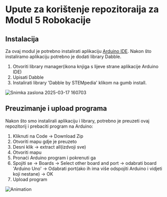# Upute za korištenje repozitoraija za Modul 5 Robokacije

## Instalacija

Za ovaj modul je potrebno instalirati aplikaciju [Arduino IDE](https://www.arduino.cc/en/software).
Nakon što instaliramo aplikaciju potrebno je dodati library Dabble.
1. Otvoriti library manager(ikona knjiga s lijeve strane aplikacije Arduino IDE)
2. Upisati Dabble
3. Instalirati library 'Dabble by STEMpedia' klikom na gumb install.

![Snimka zaslona 2025-03-17 160703](https://github.com/user-attachments/assets/bb0fd101-54ee-4660-bed1-fc2a1ddf1048)

## Preuzimanje i upload programa

Nakon što smo instalirali aplikaciju i library, potrebno je preuzeti ovaj repozitorij i prebaciti program na Arduino:
1. Kliknuti na Code -> Download Zip
2. Otvoriti mapu gdje je preuzeto
3. Desni klik -> extract all(izdvoji sve)
4. Otvoriti mapu
5. Pronaći Arduino program i pokrenuti ga
6. Spojiti se -> Boards -> Select other board and port -> odabrati board 'Arduino Uno' -> Odabrati port(ako ih ima više odspojiti Arduino i vidjeti koji nestane) -> OK
7. Upload program

![Animation](https://github.com/user-attachments/assets/62e31fcc-8889-4f54-831c-10966e3f53ef)
